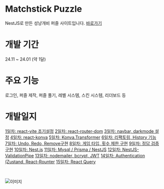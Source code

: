 # Matchstick Puzzle
NestJS로 만든 성냥개비 퍼즐 사이트입니다. <a href="https://matchstick-puzzle.com/">바로가기</a>

# 개발 기간
24.11 ~ 24.01 (약 1달)

# 주요 기능
로그인, 퍼즐 제작, 퍼즐 풀기, 레벨 시스템, 스킨 시스템, 리더보드 등

# 개발일지

<a href="https://seungho-dev.tistory.com/entry/React-%EA%B0%84%EB%8B%A8%ED%95%9C-%EC%84%B1%EB%83%A5%ED%8D%BC%EC%A6%90-%EC%9B%B9-%EC%84%9C%EB%B9%84%EC%8A%A4-%EB%A7%8C%EB%93%A4%EA%B8%B0Vite-%EC%B4%88%EA%B8%B0-%EC%84%A4%EC%A0%95">1일차: react-vite 초기설정</a>
<a href="https://seungho-dev.tistory.com/entry/React-%EA%B0%84%EB%8B%A8%ED%95%9C-%EC%84%B1%EB%83%A5%ED%8D%BC%EC%A6%90-%EC%9B%B9%EC%82%AC%EC%9D%B4%ED%8A%B8-%EB%A7%8C%EB%93%A4%EA%B8%B0-2%EC%9D%BC%EC%B0%A8-react-router-dom">2일차: react-router-dom</a>
<a href="https://seungho-dev.tistory.com/entry/React-%EA%B0%84%EB%8B%A8%ED%95%9C-%EC%84%B1%EB%83%A5%ED%8D%BC%EC%A6%90-%EC%9B%B9-%EC%84%9C%EB%B9%84%EC%8A%A4-%EB%A7%8C%EB%93%A4%EA%B8%B0-3%EC%9D%BC%EC%B0%A8-navbar-darkmode">3일차: navbar, darkmode 설정</a>
<a href="https://seungho-dev.tistory.com/entry/React-%EA%B0%84%EB%8B%A8%ED%95%9C-%EC%84%B1%EB%83%A5%ED%8D%BC%EC%A6%90-%EC%9B%B9-%EC%84%9C%EB%B9%84%EC%8A%A4-%EB%A7%8C%EB%93%A4%EA%B8%B0-4%EC%9D%BC%EC%B0%A8-react-konva">4일차: react-konva</a>
<a href="https://seungho-dev.tistory.com/entry/React-%EA%B0%84%EB%8B%A8%ED%95%9C-%EC%84%B1%EB%83%A5%ED%8D%BC%EC%A6%90-%EC%9B%B9-%EC%84%9C%EB%B9%84%EC%8A%A4-%EB%A7%8C%EB%93%A4%EA%B8%B0-5%EC%9D%BC%EC%B0%A8-KonvaTransformer">5일차: Konva.Transformer</a>
<a href="https://seungho-dev.tistory.com/entry/React-%EA%B0%84%EB%8B%A8%ED%95%9C-%EC%84%B1%EB%83%A5%ED%8D%BC%EC%A6%90-%EC%9B%B9-%EC%84%9C%EB%B9%84%EC%8A%A4-%EB%A7%8C%EB%93%A4%EA%B8%B0-6%EC%9D%BC%EC%B0%A8-%EB%A6%AC%ED%8C%A9%ED%86%A0%EB%A7%81-History-%EA%B8%B0%EB%8A%A5">6일차: 리팩토링, History 기능</a>
<a href="https://seungho-dev.tistory.com/entry/React-%EA%B0%84%EB%8B%A8%ED%95%9C-%EC%84%B1%EB%83%A5%ED%8D%BC%EC%A6%90-%EC%9B%B9-%EC%84%9C%EB%B9%84%EC%8A%A4-%EB%A7%8C%EB%93%A4%EA%B8%B0-7%EC%9D%BC%EC%B0%A8-Undo-Redo-Remove%EA%B5%AC%ED%98%84">7일차: Undo, Redo, Remove구현</a>
<a href="https://seungho-dev.tistory.com/entry/React-%EA%B0%84%EB%8B%A8%ED%95%9C-%EC%84%B1%EB%83%A5%ED%8D%BC%EC%A6%90-%EC%9B%B9-%EC%84%9C%EB%B9%84%EC%8A%A4-%EB%A7%8C%EB%93%A4%EA%B8%B0-8%EC%9D%BC%EC%B0%A8-%EA%B2%8C%EC%9E%84-%ED%83%80%EC%9E%85-%ED%9A%9F%EC%88%98-%EC%A0%9C%ED%95%9C-%EA%B5%AC%ED%98%84">8일차: 게임 타입, 횟수 제한 구현</a>
<a href="https://seungho-dev.tistory.com/entry/React-%EA%B0%84%EB%8B%A8%ED%95%9C-%EC%84%B1%EB%83%A5%ED%8D%BC%EC%A6%90-%EC%9B%B9-%EC%84%9C%EB%B9%84%EC%8A%A4-%EB%A7%8C%EB%93%A4%EA%B8%B0-9%EC%9D%BC%EC%B0%A8-%EC%A0%95%EB%8B%B5-%EA%B2%80%EC%A6%9D-%EA%B5%AC%ED%98%84">9일차: 정답 검증 구현</a>
<a href="https://seungho-dev.tistory.com/entry/React-%EA%B0%84%EB%8B%A8%ED%95%9C-%EC%84%B1%EB%83%A5%ED%8D%BC%EC%A6%90-%EC%9B%B9-%EC%84%9C%EB%B9%84%EC%8A%A4-%EB%A7%8C%EB%93%A4%EA%B8%B0-10%EC%9D%BC%EC%B0%A8-Nestjs">10일차: Nest.js</a>
<a href="https://seungho-dev.tistory.com/entry/React-%EC%84%B1%EB%83%A5%ED%8D%BC%EC%A6%90-%EC%9B%B9-%EC%84%9C%EB%B9%84%EC%8A%A4-%EB%A7%8C%EB%93%A4%EA%B8%B0-11%EC%9D%BC%EC%B0%A8-Mysql-Prisma-NestJS">11일차: Mysql / Prisma / NestJS</a>
<a href="https://seungho-dev.tistory.com/entry/React-%EC%84%B1%EB%83%A5%ED%8D%BC%EC%A6%90-%EC%9B%B9-%EC%84%9C%EB%B9%84%EC%8A%A4-%EB%A7%8C%EB%93%A4%EA%B8%B0-12%EC%9D%BC%EC%B0%A8-ValidationPipe">12일차: NestJS-ValidationPipe</a>
<a href="https://seungho-dev.tistory.com/entry/React-%EC%84%B1%EB%83%A5%ED%8D%BC%EC%A6%90-%EC%9B%B9-%EC%84%9C%EB%B9%84%EC%8A%A4-%EB%A7%8C%EB%93%A4%EA%B8%B0-13%EC%9D%BC%EC%B0%A8-nodemailer-bcrypt-JWT">13일차: nodemailer, bcrypt, JWT</a>
<a href="https://seungho-dev.tistory.com/entry/React-%EC%84%B1%EB%83%A5%ED%8D%BC%EC%A6%90-%EC%9B%B9-%EC%84%9C%EB%B9%84%EC%8A%A4-%EB%A7%8C%EB%93%A4%EA%B8%B0-14%EC%9D%BC%EC%B0%A8-Authentication-Zustand-React-Rounter">14일차: Authentication (Zustand, React-Rounter</a>
<a href="https://seungho-dev.tistory.com/entry/React-%EC%84%B1%EB%83%A5%ED%8D%BC%EC%A6%90-%EC%9B%B9-%EC%84%9C%EB%B9%84%EC%8A%A4-%EB%A7%8C%EB%93%A4%EA%B8%B0-15%EC%9D%BC%EC%B0%A8-React-Query">15일차: React Query</a>

<br>

![이미지](https://img1.daumcdn.net/thumb/R1280x0/?scode=mtistory2&fname=https%3A%2F%2Fblog.kakaocdn.net%2Fdn%2FbjVFEe%2FbtsLEqF8SwC%2FRkXLkHjSD3DJOeDta2ozA1%2Fimg.png)
